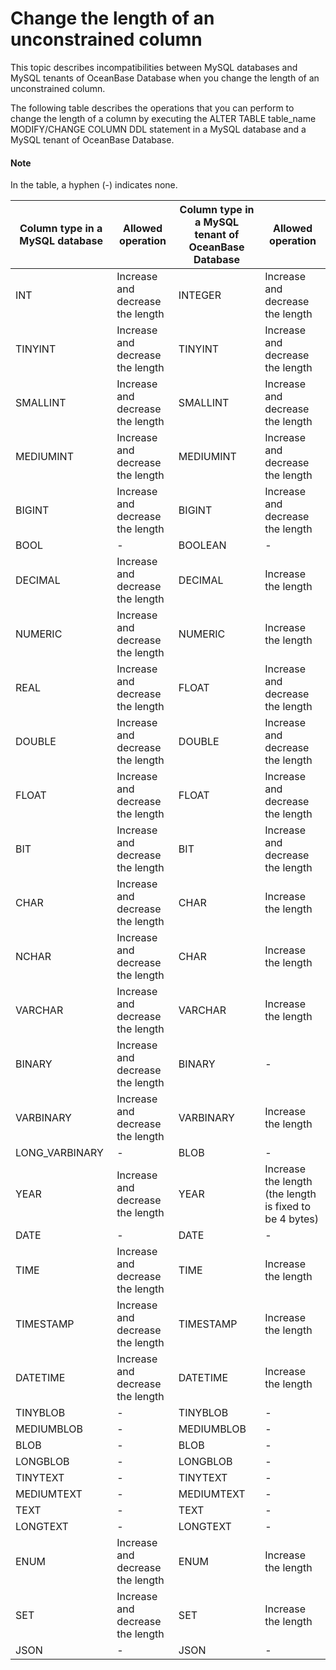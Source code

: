 # Change the length of an unconstrained column

This topic describes incompatibilities between MySQL databases and MySQL tenants of OceanBase Database when you change the length of an unconstrained column.

The following table describes the operations that you can perform to change the length of a column by executing the ALTER TABLE table_name MODIFY/CHANGE COLUMN DDL statement in a MySQL database and a MySQL tenant of OceanBase Database.

  <main id="notice" type='explain'>
    <h4>Note</h4>
    <p>In the table, a hyphen (-) indicates none. </p>
  </main>

| Column type in a MySQL database | Allowed operation | Column type in a MySQL tenant of OceanBase Database | Allowed operation |
|----------------|-------------------------------------|--------------|-------------------------------------|
| INT | Increase and decrease the length | INTEGER | Increase and decrease the length |
| TINYINT | Increase and decrease the length | TINYINT | Increase and decrease the length |
| SMALLINT | Increase and decrease the length | SMALLINT | Increase and decrease the length |
| MEDIUMINT | Increase and decrease the length | MEDIUMINT | Increase and decrease the length |
| BIGINT | Increase and decrease the length | BIGINT | Increase and decrease the length |
| BOOL | - | BOOLEAN | - |
| DECIMAL | Increase and decrease the length | DECIMAL | Increase the length |
| NUMERIC | Increase and decrease the length | NUMERIC | Increase the length |
| REAL | Increase and decrease the length | FLOAT | Increase and decrease the length |
| DOUBLE | Increase and decrease the length | DOUBLE | Increase and decrease the length |
| FLOAT | Increase and decrease the length | FLOAT | Increase and decrease the length |
| BIT | Increase and decrease the length | BIT | Increase and decrease the length |
| CHAR | Increase and decrease the length | CHAR | Increase the length |
| NCHAR | Increase and decrease the length | CHAR | Increase the length |
| VARCHAR | Increase and decrease the length | VARCHAR | Increase the length |
| BINARY | Increase and decrease the length | BINARY | - |
| VARBINARY | Increase and decrease the length | VARBINARY | Increase the length |
| LONG_VARBINARY | - | BLOB | - |
| YEAR | Increase and decrease the length | YEAR | Increase the length (the length is fixed to be 4 bytes) |
| DATE | - | DATE | - |
| TIME | Increase and decrease the length | TIME | Increase the length |
| TIMESTAMP | Increase and decrease the length | TIMESTAMP | Increase the length |
| DATETIME | Increase and decrease the length | DATETIME | Increase the length |
| TINYBLOB | - | TINYBLOB | - |
| MEDIUMBLOB | - | MEDIUMBLOB | - |
| BLOB | - | BLOB | - |
| LONGBLOB | - | LONGBLOB | - |
| TINYTEXT | - | TINYTEXT | - |
| MEDIUMTEXT | - | MEDIUMTEXT | - |
| TEXT | - | TEXT | - |
| LONGTEXT | - | LONGTEXT | - |
| ENUM | Increase and decrease the length | ENUM | Increase the length |
| SET | Increase and decrease the length | SET | Increase the length |
| JSON | - | JSON | - |
